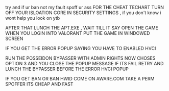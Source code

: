 try and if ur ban not my fault spoff ur ass
FOR THE CHEAT TECHART TURN OFF YOUR ISLOATION CORE IN SECURITY SETTINGS , if you don't know i wont help you look on ytb

AFTER THAT LUNCH THE APT.EXE , WAIT TILL IT SAY OPEN THE GAME
WHEN YOU LOGIN INTO VALORANT PUT THE GAME IN WINDOWED SCREEN 

IF YOU GET THE ERROR POPUP SAYING YOU HAVE TO ENABLED HVCI

RUN THE POSSEIDON BYPASSER WITH ADMIN RIGHTS
NOW CHOSES OPTION 3 
AND YOU CLOSE THE POPUP MESSAGE 
IF ITS FAIL RETRY AND LUNCH THE BYPASSER BEFORE THE ERROR HVCI POPUP

IF YOU GET BAN OR BAN HWID COME ON AWARE.COM TAKE A PERM SPOFFER ITS CHEAP AND FAST
